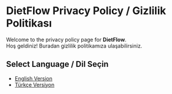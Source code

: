 # DietFlow Privacy Policy / Gizlilik Politikası

Welcome to the privacy policy page for **DietFlow**.  
Hoş geldiniz! Buradan gizlilik politikamıza ulaşabilirsiniz.  

## Select Language / Dil Seçin

- [English Version](privacy-policy-en.md)  
- [Türkçe Versiyon](privacy-policy-tr.md)
